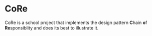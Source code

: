 # CoRe
CoRe is a school project that implements the design pattern **C**hain **o**f **Re**sponsiblity and does its best to illustrate it.
